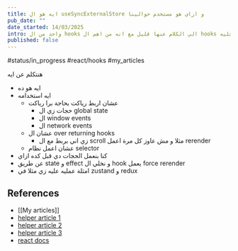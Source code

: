 ```yaml
---
title: ايه هو ال useSyncExternalStore و ازاي هو مستخدم حوالينا
pub_date: ""
date_started: 14/03/2025
intro: واحد من ال hooks الي الكلام عنها قليل مع انه من اهم ال hooks الي مخليه react تكون reactive من الاساس تعالى نتعرف عليه و نشوف بيشتغل ازاي
published: false
---
```


#status/in_progress #react/hooks #my_articles

هنتكلم عن ايه

- ايه هو ده
- ايه استخدامه
	- عشان اربط رياكت بحاجة برا رياكت
		- حجات زي ال global state
		- ال window events
		- ال network events
	- عشان ال over returning hooks 
		- زي اني بربط مع ال scroll مثلا و مش عاوز كل مرة اعمل rerender
	- عشان اعمل نظام selector
- كنا بنعمل الحجات دي قبل كده ازاي
- عن طريق state و effect و نخلي ال hook يعمل force rerender
- امثلة عمليه عليه زي مثلا في zustand و redux 

## References

- [[My articles]]
- [helper article 1](https://thisweekinreact.com/articles/useSyncExternalStore-the-underrated-react-api)
- [helper article 2](https://blog.saeloun.com/2021/12/30/react-18-usesyncexternalstore-api/)
- [helper article 3](https://jser.dev/2023-08-02-usesyncexternalstore/)
- [react docs](https://react.dev/reference/react/useSyncExternalStore)
